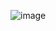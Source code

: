 ![image](https://github.com/V20000000000000/Computer_organization/assets/156409592/ca824380-0954-42ff-b983-273c201fcc22)


